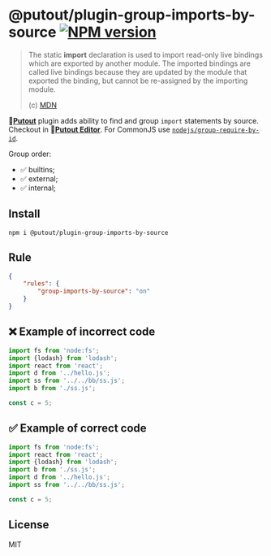 # @putout/plugin-group-imports-by-source [![NPM version][NPMIMGURL]][NPMURL]

[NPMIMGURL]: https://img.shields.io/npm/v/@putout/plugin-group-imports-by-source.svg?style=flat&longCache=true
[NPMURL]: https://npmjs.org/package/@putout/plugin-group-imports-by-source "npm"

> The static **import** declaration is used to import read-only live bindings which are exported by another module.
> The imported bindings are called live bindings because they are updated by the module that exported the binding, but cannot be re-assigned by the importing module.
>
> (c) [MDN](https://developer.mozilla.org/en-US/docs/Web/JavaScript/Reference/Statements/import)

🐊[**Putout**](https://github.com/coderaiser/putout) plugin adds ability to find and group `import` statements by source. Checkout in 🐊[**Putout Editor**](https://putout.cloudcmd.io/#/gist/3cc782acf95211f9d456d63a99032ee1/0674223d050bba572f5271ffdccf8616cb441af5). For CommonJS use [`nodejs/group-require-by-id`](https://github.com/coderaiser/putout/tree/master/packages/plugin-nodejs#group-require-by-id).

Group order:

- ✅ builtins;
- ✅ external;
- ✅ internal;

## Install

```
npm i @putout/plugin-group-imports-by-source
```

## Rule

```json
{
    "rules": {
        "group-imports-by-source": "on"
    }
}
```

## ❌ Example of incorrect code

```js
import fs from 'node:fs';
import {lodash} from 'lodash';
import react from 'react';
import d from '../hello.js';
import ss from '../../bb/ss.js';
import b from './ss.js';

const c = 5;
```

## ✅ Example of correct code

```js
import fs from 'node:fs';
import react from 'react';
import {lodash} from 'lodash';
import b from './ss.js';
import d from '../hello.js';
import ss from '../../bb/ss.js';

const c = 5;
```

## License

MIT
